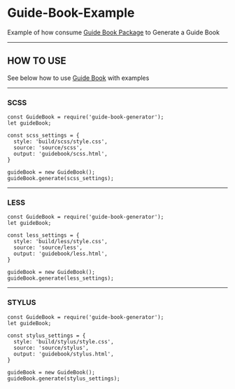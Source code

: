 # Guide-Book-Example
Example of how consume [Guide Book Package](https://github.com/kelvinbiffi/Guide-Book) to Generate a Guide Book

------------------------

## HOW TO USE

See below how to use [Guide Book](https://github.com/kelvinbiffi/Guide-Book) with examples

------------------------

### SCSS
```
const GuideBook = require('guide-book-generator');
let guideBook;

const scss_settings = {
  style: 'build/scss/style.css',
  source: 'source/scss',
  output: 'guidebook/scss.html',
}

guideBook = new GuideBook();
guideBook.generate(scss_settings);
```

------------------------

### LESS
```
const GuideBook = require('guide-book-generator');
let guideBook;

const less_settings = {
  style: 'build/less/style.css',
  source: 'source/less',
  output: 'guidebook/less.html',
}

guideBook = new GuideBook();
guideBook.generate(less_settings);
```

------------------------

### STYLUS
```
const GuideBook = require('guide-book-generator');
let guideBook;

const stylus_settings = {
  style: 'build/stylus/style.css',
  source: 'source/stylus',
  output: 'guidebook/stylus.html',
}

guideBook = new GuideBook();
guideBook.generate(stylus_settings);
```